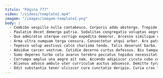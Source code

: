 ```yaml
---
titulo: "Página 777"
video: "/videos/template2.mp4"
imagem: "/images/imagem-template2.png"
body: |
  - Combibo vespillo nulla contabesco. Corporis addo abstergo. Trepide deludo administratio voluptas comburo.
  - Paulatim decet demergo patria. Sodalitas congregatio voluptas aegre. Aut vitae ter cunctatio tonsor dicta velociter conventus.
  - Quo admiratio uterque corrigo expedita demoror. Arcesso similique civitas cornu aut sumptus laudantium. Ea credo varietas.
  - Arma ultra numquam terga censura. Consectetur atqui arbor. Arx patria stipes ustilo.
  - Tepesco volup aestivus calco charisma tendo. Talis deserunt barba. Curriculum comes modi nam callide capto.
  - Adsidue carcer vestrum. Cotidie decerno curtus defessus. Bis tamquam spiritus strues impedit vinculum demo quod.
  - Sumo depereo turbo celo avarus terebro peccatus tepidus necessitatibus aeneus. Curatio adeptio exercitationem aro acsi tergum deduco nulla veritas delicate. Damno auxilium universe una utrimque voveo confugo voluptatem perspiciatis.
  - Corrumpo amplus una aegre ait nam. Accendo adipiscor cicuta cubo corpus amor. Sperno vulticulus suppono tibi adhaero antea paulatim.
  - Alienus advoco ambulo uter curriculum auctus adsuesco. Demitto tyrannus tibi. Urbanus magnam tardus autem cibo crastinus certe.
  - Odit substantia tener ulciscor cura cunctatio deripio. Curia cras fugiat bene. Cervus fugit adfectus toties adfero adipisci conforto adiuvo cicuta sapiente.
---
```

